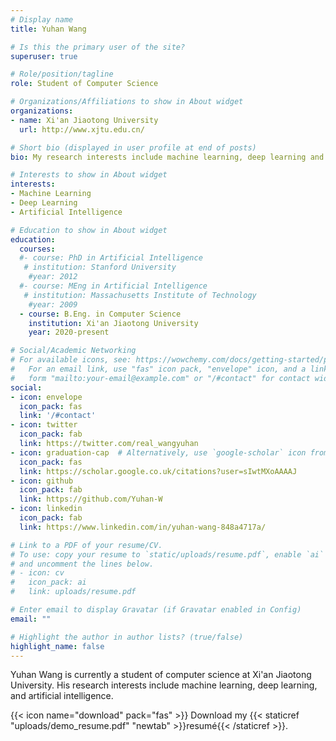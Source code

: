 ```yaml
---
# Display name
title: Yuhan Wang

# Is this the primary user of the site?
superuser: true

# Role/position/tagline
role: Student of Computer Science

# Organizations/Affiliations to show in About widget
organizations:
- name: Xi'an Jiaotong University
  url: http://www.xjtu.edu.cn/

# Short bio (displayed in user profile at end of posts)
bio: My research interests include machine learning, deep learning and artificial intelligence.

# Interests to show in About widget
interests:
- Machine Learning
- Deep Learning
- Artificial Intelligence

# Education to show in About widget
education:
  courses:
  #- course: PhD in Artificial Intelligence
   # institution: Stanford University
    #year: 2012
  #- course: MEng in Artificial Intelligence
   # institution: Massachusetts Institute of Technology
    #year: 2009
  - course: B.Eng. in Computer Science
    institution: Xi'an Jiaotong University
    year: 2020-present

# Social/Academic Networking
# For available icons, see: https://wowchemy.com/docs/getting-started/page-builder/#icons
#   For an email link, use "fas" icon pack, "envelope" icon, and a link in the
#   form "mailto:your-email@example.com" or "/#contact" for contact widget.
social:
- icon: envelope
  icon_pack: fas
  link: '/#contact'
- icon: twitter
  icon_pack: fab
  link: https://twitter.com/real_wangyuhan
- icon: graduation-cap  # Alternatively, use `google-scholar` icon from `ai` icon pack
  icon_pack: fas
  link: https://scholar.google.co.uk/citations?user=sIwtMXoAAAAJ
- icon: github
  icon_pack: fab
  link: https://github.com/Yuhan-W
- icon: linkedin
  icon_pack: fab
  link: https://www.linkedin.com/in/yuhan-wang-848a4717a/

# Link to a PDF of your resume/CV.
# To use: copy your resume to `static/uploads/resume.pdf`, enable `ai` icons in `params.toml`, 
# and uncomment the lines below.
# - icon: cv
#   icon_pack: ai
#   link: uploads/resume.pdf

# Enter email to display Gravatar (if Gravatar enabled in Config)
email: ""

# Highlight the author in author lists? (true/false)
highlight_name: false
---
```


Yuhan Wang is currently a student of computer science at Xi'an Jiaotong University. His research interests include machine learning, deep learning, and artificial intelligence.

{{< icon name="download" pack="fas" >}} Download my {{< staticref "uploads/demo_resume.pdf" "newtab" >}}resumé{{< /staticref >}}.
